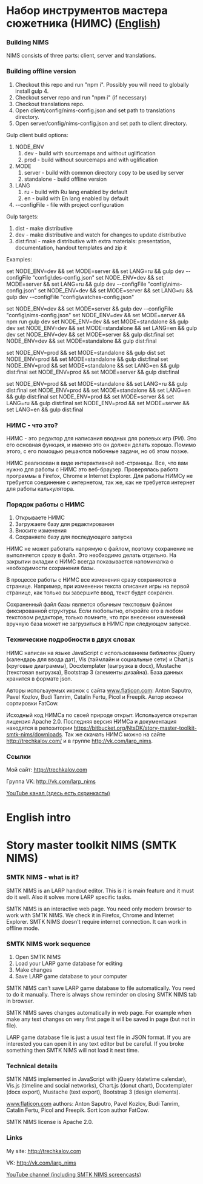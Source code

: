 # Набор инструментов мастера сюжетника (НИМС) ([English](https://bitbucket.org/NtsDK/story-master-toolkit-smtk-nims#markdown-header-english-intro))

### Building NIMS ###

NIMS consists of three parts: client, server and translations.

### Building offline version ###

1. Checkout this repo and run "npm i". Possibly you will need to globally install gulp 4.
1. Checkout server repo and run "npm i" (if necessary)
1. Checkout translations repo.
1. Open client/config/nims-config.json and set path to translations directory.
1. Open server/config/nims-config.json and set path to client directory.

Gulp client build options:

1. NODE_ENV
	1. dev - build with sourcemaps and without uglification
	1. prod - build without sourcemaps and with uglification
1. MODE
	1. server - build with common directory copy to be used by server
	1. standalone - build offline version
1. LANG
	1. ru - build with Ru lang enabled by default
	2. en - build with En lang enabled by default
1. --configFile - file with project configuration
	
Gulp targets:

1. dist - make distributive 
1. dev - make distributive and watch for changes to update distributive
1. dist:final - make distributive with extra materials: presentation, documentation, handout templates and zip it

Examples:

set NODE_ENV=dev && set MODE=server && set LANG=ru && gulp dev --configFile "config\des-config.json"
set NODE_ENV=dev && set MODE=server && set LANG=ru && gulp dev --configFile "config\nims-config.json"
set NODE_ENV=dev && set MODE=server && set LANG=ru && gulp dev --configFile "config\watches-config.json"

set NODE_ENV=dev && set MODE=server && gulp dev --configFile "config\nims-config.json"
set NODE_ENV=dev && set MODE=server && npm run gulp dev
set NODE_ENV=dev && set MODE=standalone && gulp dev
set NODE_ENV=dev && set MODE=standalone && set LANG=en && gulp dev
set NODE_ENV=dev && set MODE=server && gulp dist:final
set NODE_ENV=dev && set MODE=standalone && gulp dist:final

set NODE_ENV=prod && set MODE=standalone && gulp dist
set NODE_ENV=prod && set MODE=standalone && gulp dist:final
set NODE_ENV=prod && set MODE=standalone && set LANG=en && gulp dist:final
set NODE_ENV=prod && set MODE=server && gulp dist:final

set NODE_ENV=prod && set MODE=standalone && set LANG=ru && gulp dist:final
set NODE_ENV=prod && set MODE=standalone && set LANG=en && gulp dist:final
set NODE_ENV=prod && set MODE=server && set LANG=ru && gulp dist:final
set NODE_ENV=prod && set MODE=server && set LANG=en && gulp dist:final


### НИМС - что это? ###

НИМС - это редактор для написания вводных для ролевых игр (РИ). Это его основная функция, и именно это он должен делать хорошо. Помимо этого, с его помощью решаются побочные задачи, но об этом позже.

НИМС реализован в виде интерактивной веб-страницы. Все, что вам нужно для работы с НИМС это веб-браузер. Проверялась работа программы в Firefox, Chrome и Internet Explorer. Для работы НИМСу не требуется соединение с интернетом, так же, как не требуется интернет для работы калькулятора.

### Порядок работы с НИМС ###

1. Открываете НИМС
1. Загружаете базу для редактирования
1. Вносите изменения
1. Сохраняете базу для последующего запуска

НИМС не может работать напрямую с файлом, поэтому сохранение не выполняется сразу в файл. Это необходимо делать отдельно. На закрытии вкладки с НИМС всегда показывается напоминалка о необходимости сохранения базы.

В процессе работы с НИМС все изменения сразу сохраняются в странице. Например, при изменении текста описания игры на первой странице, как только вы завершите ввод, текст будет сохранен.

Сохраненный файл базы является обычным текстовым файлом фиксированной структуры. Если любопытно, откройте его в любом текстовом редакторе, только помните, что при внесении изменений вручную база может не загрузиться в НИМС при следующем запуске.

### Технические подробности в двух словах ###

НИМС написан на языке JavaScript с использованием библиотек jQuery (календарь для ввода дат), Vis (таймлайн и социальные сети) и Chart.js (круговые диаграммы), Docxtemplater (выгрузка в docx), Mustache (текстовая выгрузка), Bootstrap 3 (элементы дизайна). База данных хранится в формате json.
	
Авторы используемых иконок с сайта www.flaticon.com: Anton Saputro, Pavel Kozlov, Budi Tanrim, Catalin Fertu, Picol и Freepik. Автор иконки сортировки FatCow.
	
Исходный код НИМСа по своей природе открыт. Используется открытая лицензия Apache 2.0. Последняя версия НИМСа и документация находятся в репозитории https://bitbucket.org/NtsDK/story-master-toolkit-smtk-nims/downloads. Так же скачать НИМС можно на сайте http://trechkalov.com/ и в группе http://vk.com/larp_nims.
		
### Ссылки ###

Мой сайт: http://trechkalov.com

Группа VK: http://vk.com/larp_nims

[YouTube канал (здесь есть скринкасты)](https://www.youtube.com/channel/UC8RDnWbZRcrIDVRYg-b0A1Q)

# English intro #

# Story master toolkit NIMS (SMTK NIMS) #

### SMTK NIMS - what is it? ###

SMTK NIMS is an LARP handout editor. This is it is main feature and it must do it well. Also it solves more LARP specific tasks.

SMTK NIMS is an interactive web page. You need only modern browser to work with SMTK NIMS. We check it in Firefox, Chrome and Internet Explorer. SMTK NIMS doesn't require internet connection. It can work in offline mode.

### SMTK NIMS work sequence ###

1. Open SMTK NIMS
1. Load your LARP game database for editing
1. Make changes
1. Save LARP game database to your computer

SMTK NIMS can't save LARP game database to file automatically. You need to do it manually. There is always show reminder on closing SMTK NIMS tab in browser.

SMTK NIMS saves changes automatically in web page. For example when make any text changes on very first page it will be saved in page (but not in file).

LARP game database file is just a usual text file in JSON format. If you are interested you can open it in any text editor but be careful. If you broke something then SMTK NIMS will not load it next time.

### Technical details ###

SMTK NIMS implemented in JavaScript with jQuery (datetime calendar), Vis.js (timeline and social networks), Chart.js (donut chart), Docxtemplater (docx export), Mustache (text export), Bootstrap 3 (design elements).
	
www.flaticon.com authors: Anton Saputro, Pavel Kozlov, Budi Tanrim, Catalin Fertu, Picol and Freepik. Sort icon author FatCow.
	
SMTK NIMS license is Apache 2.0. 		
### Links ###

My site: http://trechkalov.com

VK: http://vk.com/larp_nims

[YouTube channel (including SMTK NIMS screencasts)](https://www.youtube.com/channel/UC8RDnWbZRcrIDVRYg-b0A1Q)
